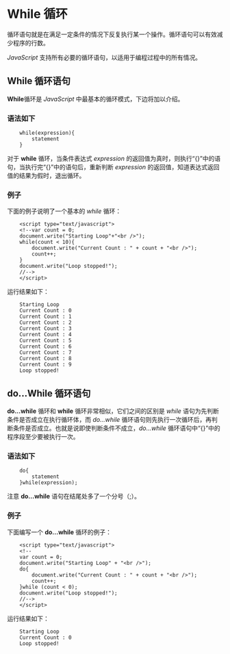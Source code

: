 # While 循环

循环语句就是在满足一定条件的情况下反复执行某一个操作。循环语句可以有效减少程序的行数。  

*JavaScript* 支持所有必要的循环语句，以适用于编程过程中的所有情况。
  
## While 循环语句 

**While**循环是 *JavaScript* 中最基本的循环模式，下边将加以介绍。

### 语法如下   

```
    while(expression){  
        statement  
    }  
```

对于 **while** 循环，当条件表达式 *expression* 的返回值为真时，则执行“{}”中的语句，当执行完“{}”中的语句后，重新判断 *expression* 的返回值，知道表达式返回值的结果为假时，退出循环。

### 例子  

下面的例子说明了一个基本的 *while* 循环：  

```
    <script type="text/javascript">
    <!--var count = 0;
    document.write("Starting Loop"+"<br />");
    while(count < 10){
        document.write("Current Count : " + count + "<br />");
        count++;
    }
    document.write("Loop stopped!");
    //-->
    </script>
```

运行结果如下：  
    
```
    Starting Loop  
    Current Count : 0  
    Current Count : 1  
    Current Count : 2  
    Current Count : 3  
    Current Count : 4  
    Current Count : 5  
    Current Count : 6  
    Current Count : 7  
    Current Count : 8  
    Current Count : 9  
    Loop stopped!
```      

## do...While 循环语句

**do...while** 循环和 **while** 循环非常相似，它们之间的区别是 *while* 语句为先判断条件是否成立在执行循环体，而 *do...while* 循环语句则先执行一次循环后，再判断条件是否成立。也就是说即使判断条件不成立，*do...while* 循环语句中“{}”中的程序段至少要被执行一次。  

### 语法如下   

```
    do{  
        statement  
    }while(expression);  
```
    
注意 **do...while** 语句在结尾处多了一个分号（;）。 

### 例子

下面编写一个 **do...while** 循环的例子：  

```
    <script type="text/javascript">
    <!--
    var count = 0;
    document.write("Starting Loop" + "<br />");
    do{
        document.write("Current Count : " + count + "<br />");
        count++;
    }while (count < 0);
    document.write("Loop stopped!");
    //-->
    </script> 
```

运行结果如下：   

```
    Starting Loop  
    Current Count : 0  
    Loop stopped!  
```     

